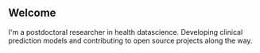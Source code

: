 ## Welcome

I'm a postdoctoral researcher in health datascience. Developing clinical prediction models and contributing to open source projects along the way.
